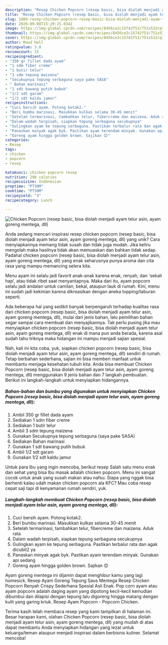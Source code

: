 ```yaml
---
description: "Resep Chicken Popcorn (resep basic, bisa diolah menjadi ayam telur asin, ayam goreng mentega, dll), Sempurna"
title: "Resep Chicken Popcorn (resep basic, bisa diolah menjadi ayam telur asin, ayam goreng mentega, dll), Sempurna"
slug: 1889-resep-chicken-popcorn-resep-basic-bisa-diolah-menjadi-ayam-telur-asin-ayam-goreng-mentega-dll-sempurna
date: 2020-09-08T15:29:25.034Z
image: https://img-global.cpcdn.com/recipes/8456ce2c15742f53/751x532cq70/chicken-popcorn-resep-basic-bisa-diolah-menjadi-ayam-telur-asin-ayam-goreng-mentega-dll-foto-resep-utama.jpg
thumbnail: https://img-global.cpcdn.com/recipes/8456ce2c15742f53/751x532cq70/chicken-popcorn-resep-basic-bisa-diolah-menjadi-ayam-telur-asin-ayam-goreng-mentega-dll-foto-resep-utama.jpg
cover: https://img-global.cpcdn.com/recipes/8456ce2c15742f53/751x532cq70/chicken-popcorn-resep-basic-bisa-diolah-menjadi-ayam-telur-asin-ayam-goreng-mentega-dll-foto-resep-utama.jpg
author: Maud Hall
ratingvalue: 3.8
reviewcount: 15
recipeingredient:
- "350 gr fillet dada ayam"
- "1 sdm fiber creme"
- "1 butir telur"
- "3 sdm tepung maizena"
- "Secukupnya tepung serbaguna saya pake SASA"
- " Bahan marinasi"
- "1 sdt bawang putih bubuk"
- "1/2 sdt garam"
- "1/2 sdt kaldu jamur"
recipeinstructions:
- "Cuci bersih ayam. Potong kotak2."
- "Beri bumbu marinasi. Masukkan kulkas selama 30-45 menit"
- "Setelah termarinasi, tambahkan telur, fibercreme dan maizena. Aduk rata"
- "Dalam wadah terpisah, siapkan tepung serbaguna secukupnya"
- "Gulingkan ayam ke tepung serbaguna. Pastikan terbalur rata dan agak dicubit2 ya"
- "Panaskan minyak agak byk. Pastikan ayam terendam minyak. Gunakan api sedang"
- "Goreng ayam hingga golden brown. Sajikan 😊"
categories:
- Resep
tags:
- chicken
- popcorn
- resep

katakunci: chicken popcorn resep 
nutrition: 298 calories
recipecuisine: Indonesian
preptime: "PT30M"
cooktime: "PT39M"
recipeyield: "3"
recipecategory: Lunch

---
```



![Chicken Popcorn (resep basic, bisa diolah menjadi ayam telur asin, ayam goreng mentega, dll)](https://img-global.cpcdn.com/recipes/8456ce2c15742f53/751x532cq70/chicken-popcorn-resep-basic-bisa-diolah-menjadi-ayam-telur-asin-ayam-goreng-mentega-dll-foto-resep-utama.jpg)

Anda sedang mencari inspirasi resep chicken popcorn (resep basic, bisa diolah menjadi ayam telur asin, ayam goreng mentega, dll) yang unik? Cara menyiapkannya memang tidak susah dan tidak juga mudah. Jika keliru mengolah maka hasilnya tidak akan memuaskan dan bahkan tidak sedap. Padahal chicken popcorn (resep basic, bisa diolah menjadi ayam telur asin, ayam goreng mentega, dll) yang enak seharusnya punya aroma dan cita rasa yang mampu memancing selera kita.

Menu ayam ini selalu jadi favorit anak-anak karena enak, renyah, dan &#39;sekali hap&#39;, atau tidak ribet saat menyantapnya. Maka dari itu, ayam popcorn selalu jadi andalan untuk camilan, bekal, ataupun lauk di rumah. Kini, menu ini sudah jadi kekinian karena dikreasikan dengan aneka topping/taburan seperti.

Ada beberapa hal yang sedikit banyak berpengaruh terhadap kualitas rasa dari chicken popcorn (resep basic, bisa diolah menjadi ayam telur asin, ayam goreng mentega, dll), mulai dari jenis bahan, lalu pemilihan bahan segar sampai cara membuat dan menyajikannya. Tak perlu pusing jika mau menyiapkan chicken popcorn (resep basic, bisa diolah menjadi ayam telur asin, ayam goreng mentega, dll) enak di mana pun anda berada, karena asal sudah tahu triknya maka hidangan ini mampu menjadi sajian spesial.


Nah, kali ini kita coba, yuk, siapkan chicken popcorn (resep basic, bisa diolah menjadi ayam telur asin, ayam goreng mentega, dll) sendiri di rumah. Tetap berbahan sederhana, sajian ini bisa memberi manfaat untuk membantu menjaga kesehatan tubuh kita. Anda bisa membuat Chicken Popcorn (resep basic, bisa diolah menjadi ayam telur asin, ayam goreng mentega, dll) menggunakan 9 jenis bahan dan 7 langkah pembuatan. Berikut ini langkah-langkah untuk menyiapkan hidangannya.

<!--inarticleads1-->

##### Bahan-bahan dan bumbu yang digunakan untuk menyiapkan Chicken Popcorn (resep basic, bisa diolah menjadi ayam telur asin, ayam goreng mentega, dll):

1. Ambil 350 gr fillet dada ayam
1. Sediakan 1 sdm fiber creme
1. Sediakan 1 butir telur
1. Ambil 3 sdm tepung maizena
1. Gunakan Secukupnya tepung serbaguna (saya pake SASA)
1. Sediakan  Bahan marinasi
1. Gunakan 1 sdt bawang putih bubuk
1. Ambil 1/2 sdt garam
1. Gunakan 1/2 sdt kaldu jamur


Untuk para Ibu yang ingin mencoba, berikut resep Salah satu menu enak dan sehat yang bisa Ibu masak adalah chicken popcorn. Menu ini sangat cocok untuk anak yang susah makan atau nafsu. Siapa yang nggak bisa berhenti kalau udah makan chicken popcorn ala KFC? Mau coba resep cepat saji tapi di kenyamanan rumah sendiri, yuk. 

<!--inarticleads2-->

##### Langkah-langkah membuat Chicken Popcorn (resep basic, bisa diolah menjadi ayam telur asin, ayam goreng mentega, dll):

1. Cuci bersih ayam. Potong kotak2.
1. Beri bumbu marinasi. Masukkan kulkas selama 30-45 menit
1. Setelah termarinasi, tambahkan telur, fibercreme dan maizena. Aduk rata
1. Dalam wadah terpisah, siapkan tepung serbaguna secukupnya
1. Gulingkan ayam ke tepung serbaguna. Pastikan terbalur rata dan agak dicubit2 ya
1. Panaskan minyak agak byk. Pastikan ayam terendam minyak. Gunakan api sedang
1. Goreng ayam hingga golden brown. Sajikan 😊


Ayam goreng mentega ini dijamin dapat menghibur kamu yang lagi homesick. Resep Ayam Goreng Tepung Saus Mentega Resep Chicken Popcorn Renyah Crispy Sederhana Spesial Asli Enak. Pop corn ayam atau ayam popcorn adalah daging ayam yang dipotong kecil-kecil kemudian dibumbui dan dilapisi dengan tepung lalu digoreng hingga matang dengan kulit yang garing kriuk. Resep Ayam Popcorn - Popcorn Chicken. 

Terima kasih telah membaca resep yang kami tampilkan di halaman ini. Besar harapan kami, olahan Chicken Popcorn (resep basic, bisa diolah menjadi ayam telur asin, ayam goreng mentega, dll) yang mudah di atas dapat membantu Anda menyiapkan hidangan yang lezat untuk keluarga/teman ataupun menjadi inspirasi dalam berbisnis kuliner. Selamat mencoba!
